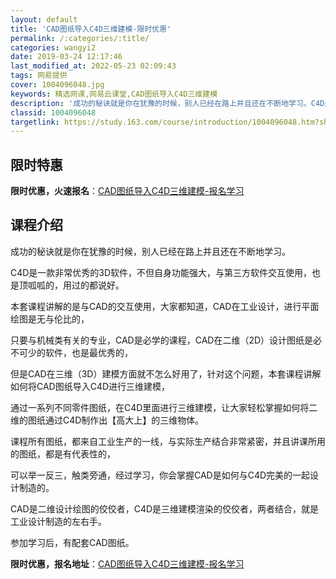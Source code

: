 ```yaml
---
layout: default
title: 'CAD图纸导入C4D三维建模-限时优惠'
permalink: /:categories/:title/
categories: wangyi2
date: 2019-03-24 12:17:46
last_modified_at: 2022-05-23 02:09:43
tags: 网易提供
cover: 1004096048.jpg
keywords: 精选网课,网易云课堂,CAD图纸导入C4D三维建模
description: '成功的秘诀就是你在犹豫的时候，别人已经在路上并且还在不断地学习。C4D是一款非常优秀的3D软件，不但自身功能强大，与第三'
classid: 1004096048
targetlink: https://study.163.com/course/introduction/1004096048.htm?share=1&shareId=1025206652&utm_campaign=share&utm_medium=iphoneShare&utm_source=&utm_u=1025206652
---
```


## 限时特惠

**限时优惠，火速报名**：[CAD图纸导入C4D三维建模-报名学习](https://study.163.com/course/introduction/1004096048.htm?share=1&shareId=1025206652&utm_campaign=share&utm_medium=iphoneShare&utm_source=&utm_u=1025206652)

## 课程介绍

成功的秘诀就是你在犹豫的时候，别人已经在路上并且还在不断地学习。



C4D是一款非常优秀的3D软件，不但自身功能强大，与第三方软件交互使用，也是顶呱呱的，用过的都说好。

本套课程讲解的是与CAD的交互使用，大家都知道，CAD在工业设计，进行平面绘图是无与伦比的，

只要与机械类有关的专业，CAD是必学的课程，CAD在二维（2D）设计图纸是必不可少的软件，也是最优秀的，

但是CAD在三维（3D）建模方面就不怎么好用了，针对这个问题，本套课程讲解如何将CAD图纸导入C4D进行三维建模，

通过一系列不同零件图纸，在C4D里面进行三维建模，让大家轻松掌握如何将二维的图纸通过C4D制作出【高大上】的三维物体。

课程所有图纸，都来自工业生产的一线，与实际生产结合非常紧密，并且讲课所用的图纸，都是有代表性的，

可以举一反三，触类旁通，经过学习，你会掌握CAD是如何与C4D完美的一起设计制造的。

CAD是二维设计绘图的佼佼者，C4D是三维建模渲染的佼佼者，两者结合，就是工业设计制造的左右手。

参加学习后，有配套CAD图纸。

**限时优惠，报名地址**：[CAD图纸导入C4D三维建模-报名学习](https://study.163.com/course/introduction/1004096048.htm?share=1&shareId=1025206652&utm_campaign=share&utm_medium=iphoneShare&utm_source=&utm_u=1025206652)


